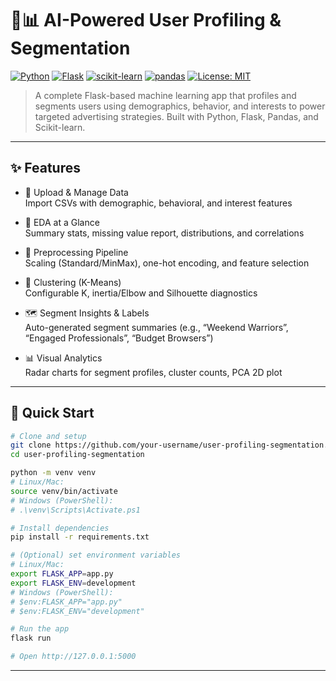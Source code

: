 # 🧠📊 AI-Powered User Profiling & Segmentation

[![Python](https://img.shields.io/badge/python-v3.8%2B-blue.svg)](https://www.python.org/downloads/)
[![Flask](https://img.shields.io/badge/flask-v2.3%2B-black.svg)](https://flask.palletsprojects.com/)
[![scikit-learn](https://img.shields.io/badge/scikit--learn-ML-orange.svg)](https://scikit-learn.org/)
[![pandas](https://img.shields.io/badge/pandas-Data%20Wrangling-150458.svg)](https://pandas.pydata.org/)
[![License: MIT](https://img.shields.io/badge/License-MIT-yellow.svg)](https://opensource.org/licenses/MIT)

> A complete Flask-based machine learning app that profiles and segments users using demographics, behavior, and interests to power targeted advertising strategies. Built with Python, Flask, Pandas, and Scikit-learn.

---

## ✨ Features

- 🔐 Upload & Manage Data  
  Import CSVs with demographic, behavioral, and interest features

- 🔎 EDA at a Glance  
  Summary stats, missing value report, distributions, and correlations

- 🧼 Preprocessing Pipeline  
  Scaling (Standard/MinMax), one-hot encoding, and feature selection

- 🧩 Clustering (K-Means)  
  Configurable K, inertia/Elbow and Silhouette diagnostics

- 🗺️ Segment Insights & Labels  
  Auto-generated segment summaries (e.g., “Weekend Warriors”, “Engaged Professionals”, “Budget Browsers”)

- 📊 Visual Analytics  
  Radar charts for segment profiles, cluster counts, PCA 2D plot

---

## 🚀 Quick Start

```bash
# Clone and setup
git clone https://github.com/your-username/user-profiling-segmentation.git
cd user-profiling-segmentation

python -m venv venv
# Linux/Mac:
source venv/bin/activate
# Windows (PowerShell):
# .\venv\Scripts\Activate.ps1

# Install dependencies
pip install -r requirements.txt

# (Optional) set environment variables
# Linux/Mac:
export FLASK_APP=app.py
export FLASK_ENV=development
# Windows (PowerShell):
# $env:FLASK_APP="app.py"
# $env:FLASK_ENV="development"

# Run the app
flask run

# Open http://127.0.0.1:5000

```


---
